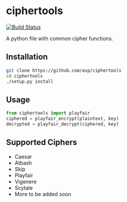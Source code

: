 ciphertools
===========
[![Build Status](https://travis-ci.org/avp/ciphertools.svg?branch=master)](https://travis-ci.org/avp/ciphertools)

A python file with common cipher functions.

Installation
------------

```sh
git clone https://github.com/avp/ciphertools
cd ciphertools
./setup.py install
```

Usage
-----

```python
from ciphertools import playfair
ciphered = playfair_encrypt(plaintext, key)
decrypted = playfair_decrypt(ciphered, key)
```

Supported Ciphers
-----------------

- Caesar
- Atbash
- Skip
- Playfair
- Vigenere
- Scytale
- More to be added soon
